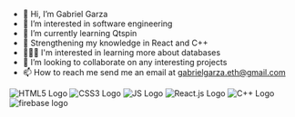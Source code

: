 - 👋 Hi, I’m Gabriel Garza
- 👀 I’m interested in software engineering
- 🌱 I’m currently learning Qtspin
- 💪 Strengthening my knowledge in React and C++
- 👨🏻‍🏫 I'm interested in learning more about databases 
- 💞️ I’m looking to collaborate on any interesting projects
- 📫 How to reach me send me an email at gabrielgarza.eth@gmail.com

![HTML5 Logo](https://img.shields.io/badge/-HTML5-E34F26?logo=HTML5&logoColor=white&style=plastic&logoWidth=20)
![CSS3 Logo](https://img.shields.io/badge/-CSS3-1572B6?logo=CSS3&logoColor=white&style=plastic&logoWidth=20)
![JS Logo](https://img.shields.io/badge/-JavaScript-F7DF1E?logo=javascript&logoColor=black&style=plastic&logoWidth=20)
![React.js Logo](https://img.shields.io/badge/-React.js-61DAFB?logo=react&logoColor=white&style=plastic&logoWidth=20)
![C++ Logo](https://img.shields.io/badge/-C++-00599C?logo=cplusplus&logoColor=black&style=plastic&logoWidth=20)
![firebase logo](https://img.shields.io/badge/-firebase?logo=firebase&logoColor=Yellow)
<!---
GabrielEth/GabrielEth is a ✨ special ✨ repository because its `README.md` (this file) appears on your GitHub profile.
You can click the Preview link to take a look at your changes.
--->
